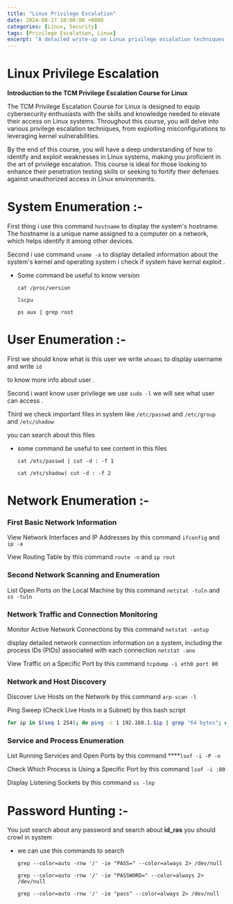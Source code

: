 ```yaml
---
title: "Linux Privilege Escalation"
date: 2024-08-17 10:00:00 +0800
categories: [Linux, Security]
tags: [Privilege Escalation, Linux]
excerpt: "A detailed write-up on Linux privilege escalation techniques covered in the TCM Privilege Escalation course."
---
```

# Linux Privilege Escalation
**Introduction to the TCM Privilege Escalation Course for Linux**

The TCM Privilege Escalation Course for Linux is designed to equip cybersecurity enthusiasts with the skills and knowledge needed to elevate their access on Linux systems. Throughout this course, you will delve into various privilege escalation techniques, from exploiting misconfigurations to leveraging kernel vulnerabilities.

By the end of this course, you will have a deep understanding of how to identify and exploit weaknesses in Linux systems, making you proficient in the art of privilege escalation. This course is ideal for those looking to enhance their penetration testing skills or seeking to fortify their defenses against unauthorized access in Linux environments.
# System Enumeration :-

First thing i use this command   `hostname`   to display  the system's hostname. The hostname is a unique name assigned to a computer on a network, which helps identify it among other devices.

Second i use command `uname -a`  to display detailed information about the system's kernel and operating system i check if system have kernal exploit .

- Some command be useful to know version
    
    `cat /proc/version` 
    
    `lscpu` 
    
    `ps aux | grep root`
    

# User Enumeration :-

First we should know what is this user we write `whoami`  to display username and write `id` 

to know more info about user .

Second i want know user privilege we use `sudo -l`  we will see what user can access .

Third we check important files in system like `/etc/passwd`  and  `/etc/group` and `/etc/shadow` 

you can search about this files 

- some command be useful to see content in this files
    
    `cat /etc/passwd | cut -d : -f 1` 
    
    `cat /etc/shadow| cut -d : -f 2`
    

# Network Enumeration :-

### First Basic Network Information

View Network Interfaces and IP Addresses by this command `ifconfig` and `ip -a`

View Routing Table by this command `route -n` and `ip rout`

### Second Network Scanning and Enumeration

List Open Ports on the Local Machine by this command `netstat -tuln` and `ss -tuln` 

### Network Traffic and Connection Monitoring

Monitor Active Network Connections by this command  `netstat -antup` 

display detailed network connection information on a system, including the process IDs (PIDs) associated with each connection `netstat -ano`

View Traffic on a Specific Port by this command `tcpdump -i eth0 port 80`

### Network and Host Discovery

Discover Live Hosts on the Network  by this command `arp-scan -l` 

Ping Sweep (Check Live Hosts in a Subnet) by this bash script 

```bash
for ip in $(seq 1 254); do ping -c 1 192.168.1.$ip | grep "64 bytes"; done
```

### Service and Process Enumeration

List Running Services and Open Ports by this command  ****`lsof -i -P -n` 

Check Which Process is Using a Specific Port by this command `lsof -i :80` 

Display Listening Sockets by this command `ss -lnp` 

# Password Hunting :-

You just search about any password and search about **id_ras** you should crowl in system

- we can use this commands to search
    
    `grep --color=auto -rnw '/' -ie "PASS=" --color=always 2> /dev/null`
    
    `grep --color=auto -rnw '/' -ie "PASSWORD=" --color=always 2> /dev/null`
    
    `grep --color=auto -rnw '/' -ie "pass" --color=always 2> /dev/null`